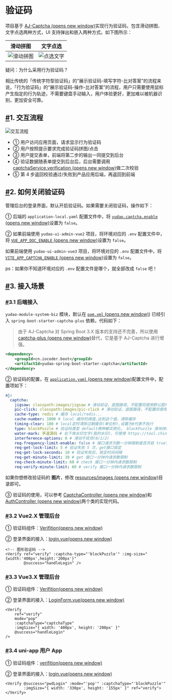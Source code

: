 # 验证码

项目基于 [AJ-Captcha (opens new window)](https://gitee.com/anji-plus/captcha)实现行为验证码，包含滑动拼图、文字点选两种方式，UI 支持弹出和嵌入两种方式。如下图所示：

| 滑动拼图                                                     | 文字点选                                                     |
| ------------------------------------------------------------ | ------------------------------------------------------------ |
| ![滑动拼图](https://doc.iocoder.cn/img/%E9%AA%8C%E8%AF%81%E7%A0%81/%E6%BB%91%E5%8A%A8%E6%8B%BC%E5%9B%BE.gif) | ![点选文字](https://doc.iocoder.cn/img/%E9%AA%8C%E8%AF%81%E7%A0%81/%E7%82%B9%E9%80%89%E6%96%87%E5%AD%97.gif) |

疑问：为什么采用行为验证码？

相比传统的「传统字符型验证码」的“展示验证码-填写字符-比对答案”的流程来说，「行为验证码」的“展示验证码-操作-比对答案”的流程，用户只需要使用鼠标产生指定的行为轨迹，不需要键盘手动输入，用户体验更好，更加难以被机器识别，更加安全可靠。

## [#](https://doc.iocoder.cn/captcha/#_1-交互流程)1. 交互流程

![交互流程](https://doc.iocoder.cn/img/%E9%AA%8C%E8%AF%81%E7%A0%81/shixu.png)

- ① 用户访问应用页面，请求显示行为验证码
- ② 用户按照提示要求完成验证码拼图/点击
- ③ 用户提交表单，前端将第二步的输出一同提交到后台
- ④ 验证数据随表单提交到后台后，后台需要调用 [captchaService.verification (opens new window)](https://gitee.com/anji-plus/captcha/blob/master/core/captcha/src/main/java/com/anji/captcha/service/CaptchaService.java#L39-44)做二次校验
- ⑤ 第 4 步返回校验通过/失败到产品应用后端，再返回到前端

## [#](https://doc.iocoder.cn/captcha/#_2-如何关闭验证码)2. 如何关闭验证码

管理后台的登录界面，默认开启验证码。如果需要关闭验证码，操作如下：

① 后端的 `application-local.yaml` 配置文件中，将 [`yudao.captcha.enable` (opens new window)](https://github.com/YunaiV/ruoyi-vue-pro/blob/master/yudao-server/src/main/resources/application-local.yaml#L225-L227)设置为 `false`。

② 如果前端使用 `yudao-ui-admin-vue2` 项目，将环境对应的 `.env` 配置文件中，将 [`VUE_APP_DOC_ENABLE` (opens new window)](https://github.com/yudaocode/yudao-ui-admin-vue2/blob/master/.env.local#L17-L18)设置为 `false`。

如果前端使用 `yudao-ui-admin-vue3` 项目，将环境对应的 `.env` 配置文件中，将 [`VITE_APP_CAPTCHA_ENABLE` (opens new window)](https://github.com/yudaocode/yudao-ui-admin-vue3/blob/master/.env#L13-L14)设置为 `false`。

ps：如果你不知道环境对应的 `.env` 配置文件是哪个，就全部改成 `false` 吧！

## [#](https://doc.iocoder.cn/captcha/#_3-接入场景)3. 接入场景

### [#](https://doc.iocoder.cn/captcha/#_3-1-后端接入)3.1 后端接入

`yudao-module-system-biz` 模块，默认在 [`pom.xml` (opens new window)](https://github.com/YunaiV/ruoyi-vue-pro/blob/master/yudao-module-system/yudao-module-system-biz/pom.xml#L104-L107)) 已经引入 `spring-boot-starter-captcha-plus` 依赖，代码如下：

> 由于 AJ-Captcha 对 Spring Boot 3.X 版本的支持还不完善，所以使用 [captcha-plus (opens new window)](https://github.com/xingyuv/captcha-plus)替代，它是基于 AJ-Captcha 进行增强。

```xml
<dependency>
    <groupId>cn.iocoder.boot</groupId>
    <artifactId>yudao-spring-boot-starter-captcha</artifactId>
</dependency>
```

② 验证码的配置，在 [`application.yaml` (opens new window)](https://github.com/YunaiV/ruoyi-vue-pro/blob/master/yudao-server/src/main/resources/application.yaml#L64-L81)配置文件中，配置项如下：

```yaml
aj:
  captcha:
    jigsaw: classpath:images/jigsaw # 滑动验证，底图路径，不配置将使用默认图片；以 classpath: 开头，取 resource 目录下路径
    pic-click: classpath:images/pic-click # 滑动验证，底图路径，不配置将使用默认图片；以 classpath: 开头，取 resource 目录下路径
    cache-type: redis # 缓存 local/redis...
    cache-number: 1000 # local 缓存的阈值,达到这个值，清除缓存
    timing-clear: 180 # local定时清除过期缓存(单位秒),设置为0代表不执行
    type: blockPuzzle # 验证码类型 default两种都实例化。 blockPuzzle 滑块拼图 clickWord 文字点选
    water-mark: 芋道源码 # 右下角水印文字(我的水印)，可使用 https://tool.chinaz.com/tools/unicode.aspx 中文转 Unicode，Linux 可能需要转 unicode
    interference-options: 0 # 滑动干扰项(0/1/2)
    req-frequency-limit-enable: false # 接口请求次数一分钟限制是否开启 true|false
    req-get-lock-limit: 5 # 验证失败 5 次，get接口锁定
    req-get-lock-seconds: 10 # 验证失败后，锁定时间间隔
    req-get-minute-limit: 30 # get 接口一分钟内请求数限制
    req-check-minute-limit: 60 # check 接口一分钟内请求数限制
    req-verify-minute-limit: 60 # verify 接口一分钟内请求数限制
```

如果你想修改验证码的 **图片**，修改 [resources/images (opens new window)](https://github.com/YunaiV/ruoyi-vue-pro/tree/master/yudao-module-system/yudao-module-system-biz/src/main/resources/images)目录即可。

③ 验证码的使用，可以参考 [CaptchaController (opens new window)](https://github.com/YunaiV/ruoyi-vue-pro/blob/master/yudao-module-system/yudao-module-system-biz/src/main/java/cn/iocoder/yudao/module/system/controller/admin/captcha/CaptchaController.java)和 [AuthController (opens new window)](https://github.com/YunaiV/ruoyi-vue-pro/blob/master/yudao-module-system/yudao-module-system-biz/src/main/java/cn/iocoder/yudao/module/system/controller/admin/auth/AuthController.java#L61-L67)两个类的实现代码。

### [#](https://doc.iocoder.cn/captcha/#_3-2-vue2-x-管理后台)3.2 Vue2.X 管理后台

① 验证码组件：[Verifition(opens new window)](https://github.com/yudaocode/yudao-ui-admin-vue2/blob/master/src/components/Verifition/)

② 登录界面的接入：[login.vue(opens new window)](https://github.com/yudaocode/yudao-ui-admin-vue2/blob/master/src/views/login.vue#L91-L93)

```vue
<!-- 图形验证码 -->
<Verify ref="verify" :captcha-type="'blockPuzzle'" :img-size="{width:'400px',height:'200px'}"
        @success="handleLogin" />
```

### [#](https://doc.iocoder.cn/captcha/#_3-3-vue3-x-管理后台)3.3 Vue3.X 管理后台

① 验证码组件：[Verifition(opens new window)](https://github.com/yudaocode/yudao-ui-admin-vue3/blob/master/src/components/Verifition/)

② 登录界面的接入：[LoginForm.vue(opens new window)](https://github.com/yudaocode/yudao-ui-admin-vue3/blob/master/src/views/Login/components/LoginForm.vue#L77-L83)

```vue
<Verify
    ref="verify"
    mode="pop"
    :captchaType="captchaType"
    :imgSize="{ width: '400px', height: '200px' }"
    @success="handleLogin"
/>
```

### [#](https://doc.iocoder.cn/captcha/#_3-4-uni-app-用户-app)3.4 uni-app 用户 App

① 验证码组件：[verifition(opens new window)](https://github.com/yudaocode/yudao-ui-admin-uniapp/tree/master/components/verifition)

② 登录界面的接入：[login.vue(opens new window)](https://github.com/yudaocode/yudao-ui-admin-uniapp/blob/master/pages/login.vue#L17-L18)

```vue
<Verify @success="pwdLogin" :mode="'pop'" :captchaType="'blockPuzzle'"
        :imgSize="{ width: '330px', height: '155px' }" ref="verify"></Verify>
```